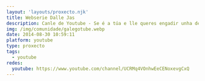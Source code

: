 ```yaml
---
layout: 'layouts/proxecto.njk'
title: Webserie Dalle Jas
description: Canle de Youtube - Se é a túa e lle queres engadir unha descripción e etiquetas, ponte en contacto con nós.
img: /img/comunidade/galegotube.webp
date: 2014-08-30 10:59:11
platform: youtube
type: proxecto
tags:
  - youtube
redes:
  youtube: https://www.youtube.com/channel/UCRMq4VOnhwEeCENoxevgCxQ
---
```


